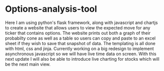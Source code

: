 # Options-analysis-tool
Here I am using python's flask framework, along with javascript and chartjs to create a website that allows users to view the expected move for any ticker that contains options. The website prints out both a graph of their probabilty cone as well as a table so users can copy and paste to an excel sheet if they wish to save that snapshot of data. The templating is all done with html, css and jinja. Currently working on a big redesign to implement asynchronous javascript so we will have live time data on screen. With this next update I will also be able to introduce live charting for stocks which will be the next main view.
